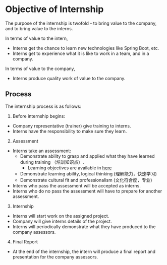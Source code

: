 # Objective of Internship

The purpose of the internship is twofold - to bring value to the company, and to bring value to the interns.

In terms of value to the intern,
* Interns get the chance to learn new technologies like Spring Boot, etc.
* Interns get to experience what it is like to work in a team, and in a company.

In terms of value to the company,
* Interns produce quality work of value to the company.

## Process

The internship process is as follows:

1. Before internship begins:
  * Company representative (trainer) give training to interns.
  * Interns have the responsibility to make sure they learn.

2. Assessment
  * Interns take an assessment:
    * Demonstrate ability to grasp and applied what they have learned during training （培训知识点）.
      * Learning objectives are available in [here](https://github.com/pwng/internship/blob/master/01-Assignments/01-learning-assignments/README.md)
    * Demonstrate learning ability, logical thinking (理解能力，快速学习)
    * Demonstrate cultural fit and professionalism (文化符合度，专业)
  * Interns who pass the assessment will be accepted as interns.
  * Interns who do no pass the assessment will have to prepare for another assessment.

3. Internship
  * Interns will start work on the assigned project.
  * Company will give interns details of the project.
  * Interns will periodically demonstrate what they have produced to the company assessors.

4. Final Report
  * At the end of the internship, the intern will produce a final report and presentation for the company assessors.


  



